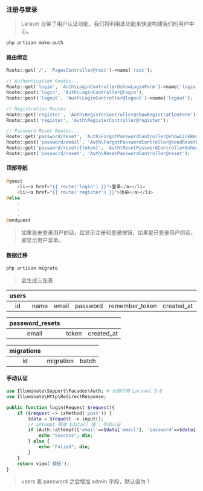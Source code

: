 ### 注册与登录

> Laravel 自带了用户认证功能，我们将利用此功能来快速构建我们的用户中心。

```bash 
php artisan make:auth
```

#### 路由绑定
```php
Route::get('/', 'PagesController@root')->name('root');

// Authentication Routes...
Route::get('login', 'Auth\LoginController@showLoginForm')->name('login');
Route::post('login', 'Auth\LoginController@login');
Route::post('logout', 'Auth\LoginController@logout')->name('logout');

// Registration Routes...
Route::get('register', 'Auth\RegisterController@showRegistrationForm')->name('register');
Route::post('register', 'Auth\RegisterController@register');

// Password Reset Routes...
Route::get('password/reset', 'Auth\ForgotPasswordController@showLinkRequestForm')->name('password.request');
Route::post('password/email', 'Auth\ForgotPasswordController@sendResetLinkEmail')->name('password.email');
Route::get('password/reset/{token}', 'Auth\ResetPasswordController@showResetForm')->name('password.reset');
Route::post('password/reset', 'Auth\ResetPasswordController@reset');
```

#### 顶部导航
```php
@guest
    <li><a href="{{ route('login') }}">登录</a></li>
    <li><a href="{{ route('register') }}">注册</a></li>
@else
    .
    .
    .
@endguest
```
> 如果是未登录用户的话，就显示注册和登录按钮，如果是已登录用户的话，即显示用户菜单。

#### 数据迁移
```bash
php artisan migrate
```

> 会生成三张表

| 	users   |   |  |  |  |  |  | 
|:----:|:----:|:----:|:----:|:----:|:----:|:----:|
| 	id   | name  | email | password | remember_token | created_at | updated_at | 

| password_resets |   |   | 
|:----:|:----:|:----:|
| email | token | created_at  | 

| migrations |   |   | 
|:----:|:----:|:----:|
| id | migration | batch | 

#### 手动认证

```php 
use Illuminate\Support\Facades\Auth; # 头部引用 Laravel 5.6
use Illuminate\Http\RedirectResponse; 

public function login(Request $request){
    if ($request -> isMethod('post')) {
        $data = $request -> input();
        // attempt 接收 $data[] 值 ，手动认证
        if (Auth::attempt(['email'=>$data['email'], 'password'=>$data['password'], 'admin'=>'1'])) {
            echo "Success"; die;
        } else {
            echo "Falied"; die;
        }
    }
    return view('模板');
}

```

> users 表 password 之后增加 admin 字段，默认值为 1